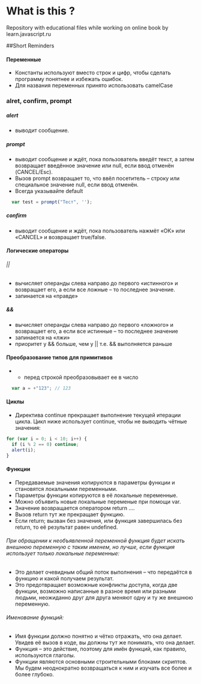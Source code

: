 # What is this ?
Repository with educational files while working on online book by learn.javascript.ru


##Short Reminders
#### Переменные
* Константы используют вместо строк и цифр, чтобы сделать программу понятнее и избежать ошибок.
* Для названия переменных принято использовать camelCase

### alret, confirm, prompt

##### alert 
* выводит сообщение.

##### prompt
* выводит сообщение и ждёт, пока пользователь введёт текст, а затем возвращает введённое значение или null, если ввод отменён (CANCEL/Esc).
* Вызов prompt возвращает то, что ввёл посетитель – строку или специальное значение null, если ввод отменён.
* Всегда указывайте default  
```javascript 
  var test = prompt("Тест", '');
```
##### confirm 
* выводит сообщение и ждёт, пока пользователь нажмёт «OK» или «CANCEL» и возвращает true/false.


#### Логические операторы

###### || 
* вычисляет операнды слева направо до первого «истинного» и возвращает его, а если все ложные – то последнее значение.
* запинается на «правде»
 
##### &&
* вычисляет операнды слева направо до первого «ложного» и возвращает его, а если все истинные – то последнее значение
* запинается на «лжи»
* приоритет у && больше, чем у || т.е. && выполняется раньше


#### Преобразование типов для примитивов
* + перед строкой преобразовывает ее в число
```javascript
  var a = +"123"; // 123
```

#### Циклы
* Директива continue прекращает выполнение текущей итерации цикла. Цикл ниже использует continue, чтобы не выводить чётные значения:
```javascript
for (var i = 0; i < 10; i++) {
  if (i % 2 == 0) continue;
  alert(i);
}
```
#### Функции
* Передаваемые значения копируются в параметры функции и становятся локальными переменными.
* Параметры функции копируются в её локальные переменные.
* Можно объявить новые локальные переменые при помощи var.
* Значение возвращается оператором return ....
* Вызов return тут же прекращает функцию.
* Если return; вызван без значения, или функция завершилась без return, то её результат равен undefined.

###### При обращении к необъявленной переменной функция будет искать внешнюю переменную с таким именем, но лучше, если функция использует только локальные переменные:

* Это делает очевидным общий поток выполнения – что передаётся в функцию и какой получаем результат.
* Это предотвращает возможные конфликты доступа, когда две функции, возможно написанные в разное время или разными людьми, неожиданно друг для друга меняют одну и ту же внешнюю переменную.

###### Именование функций:
* Имя функции должно понятно и чётко отражать, что она делает. Увидев её вызов в коде, вы должны тут же понимать, что она делает.
* Функция – это действие, поэтому для имён функций, как правило, используются глаголы.
* Функции являются основными строительными блоками скриптов. Мы будем неоднократно возвращаться к ним и изучать все более и более глубоко.
